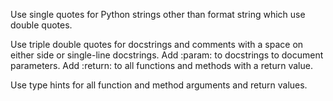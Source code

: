 Use single quotes for Python strings other than format string which use double quotes.

Use triple double quotes for docstrings and comments with a space on either side
or single-line docstrings. Add :param: to docstrings to document parameters. Add :return: to all functions and methods with a return value.

Use type hints for all function and method arguments and return values. 

